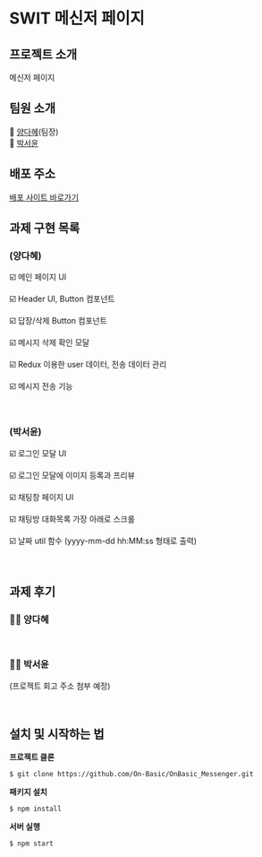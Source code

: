 # SWIT 메신저 페이지

## 프로젝트 소개

메신저 페이지

## 팀원 소개

🏃‍ [양다혜](https://github.com/dahye-program)(팀장)<br/>
🏃‍ [박서윤](https://github.com/seoyuuun)<br/>

## 배포 주소

[배포 사이트 바로가기](https://zealous-dubinsky-0c01b9.netlify.app/)

## 과제 구현 목록

### (양다혜)

☑️ 메인 페이지 UI

☑️ Header UI, Button 컴포넌트

☑️ 답장/삭제 Button 컴포넌트

☑️ 메시지 삭제 확인 모달

☑️ Redux 이용한 user 데이터, 전송 데이터 관리

☑️ 메시지 전송 기능

</br>

### (박서윤)

☑️ 로그인 모달 UI

☑️ 로그인 모달에 이미지 등록과 프리뷰

☑️ 채팅창 페이지 UI

☑️ 채팅방 대화목록 가장 아래로 스크롤

☑️ 날짜 util 함수 (yyyy-mm-dd hh:MM:ss 형태로 출력)

</br>

## 과제 후기

### 🙋‍♀️ 양다혜

<br/>

### 🙋‍♀️ 박서윤

(프로젝트 회고 주소 첨부 예정)

<br/>

## 설치 및 시작하는 법

**프로젝트 클론**

```
$ git clone https://github.com/On-Basic/OnBasic_Messenger.git
```

**패키지 설치**

```
$ npm install
```

**서버 실행**

```
$ npm start
```

